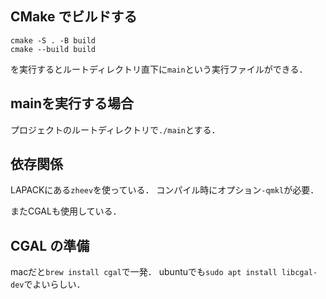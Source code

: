 ## CMake でビルドする

```
cmake -S . -B build
cmake --build build
```
を実行するとルートディレクトリ直下に`main`という実行ファイルができる．

## mainを実行する場合
プロジェクトのルートディレクトリで`./main`とする．

## 依存関係
LAPACKにある`zheev`を使っている．
コンパイル時にオプション`-qmkl`が必要．

またCGALも使用している．

## CGAL の準備
macだと`brew install cgal`で一発．
ubuntuでも`sudo apt install libcgal-dev`でよいらしい．
